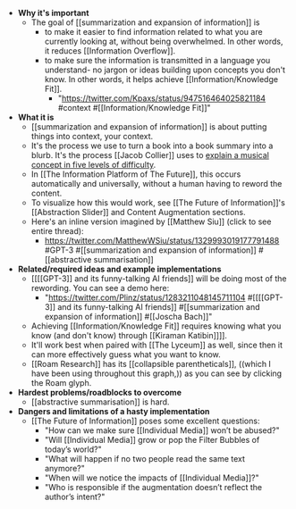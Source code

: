 - **Why it's important**
    - The goal of [[summarization and expansion of information]] is 
        - to make it easier to find information related to what you are currently looking at, without being overwhelmed. In other words, it reduces [[Information Overflow]].
        - to make sure the information is transmitted in a language you understand- no jargon or ideas building upon concepts you don't know. In other words, it helps achieve [[Information/Knowledge Fit]].
            - "https://twitter.com/Kpaxs/status/947516464025821184 #context #[[Information/Knowledge Fit]]"
- **What it is**
    - [[summarization and expansion of information]] is about putting things into context, your context.
    - It's the process we use to turn a book into a book summary into a blurb. It's the process [[Jacob Collier]] uses to [explain a musical concept in five levels of difficulty](https://www.youtube.com/watch?v=eRkgK4jfi6M&list=PL_ssQmxKjCrT7muPsy7NiOJq1I5VyaiYl&index=165).
    - In [[The Information Platform of The Future]], this occurs automatically and universally, without a human having to reword the content.
    - To visualize how this would work, see [[The Future of Information]]'s [[Abstraction Slider]] and Content Augmentation sections.
    - Here's an inline version imagined by [[Matthew Siu]] (click to see entire thread):
        - https://twitter.com/MatthewWSiu/status/1329993019177791488 #GPT-3  #[[summarization and expansion of information]] #[[abstractive summarisation]]
- **Related/required ideas and example implementations**
    - [[[[GPT-3]] and its funny-talking AI friends]] will be doing most of the rewording. You can see a demo here:
        - "https://twitter.com/Plinz/status/1283211048145711104 #[[[[GPT-3]] and its funny-talking AI friends]] #[[summarization and expansion of information]] #[[Joscha Bach]]"
    - Achieving [[Information/Knowledge Fit]] requires knowing what you know (and don't know) through [[Kiraman Katibin]]]].
    - It'll work best when paired with [[The Lyceum]] as well, since then it can more effectively guess what you want to know.
    - [[Roam Research]] has its [[collapsible parentheticals]], ((which I have been using throughout this graph,)) as you can see by clicking the Roam glyph.
- **Hardest problems/roadblocks to overcome**
    - [[abstractive summarisation]] is hard.
- **Dangers and limitations of a hasty implementation**
    - [[The Future of Information]] poses some excellent questions:
        - "How can we make sure [[Individual Media]] won’t be abused?"
        - "Will [[Individual Media]] grow or pop the Filter Bubbles of today’s world?"
        - "What will happen if no two people read the same text anymore?"
        - "When will we notice the impacts of [[Individual Media]]?"
        - "Who is responsible if the augmentation doesn’t reflect the author’s intent?"
